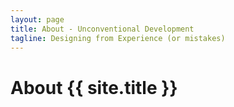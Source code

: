 ```yaml
---
layout: page
title: About - Unconventional Development
tagline: Designing from Experience (or mistakes)
---
```


About {{ site.title }}
======================

